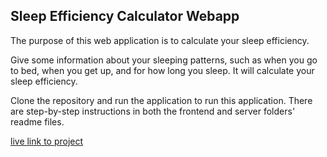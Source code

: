 ## Sleep Efficiency Calculator Webapp

The purpose of this web application is to calculate your sleep efficiency.

Give some information about your sleeping patterns, such as when you go to bed, when you get up, and for how long you sleep. It will calculate your sleep efficiency.

Clone the repository and run the application to run this application. There are step-by-step instructions in both the frontend and server folders' readme files.

[live link to project](https://sleep-efficiency.vercel.app/)